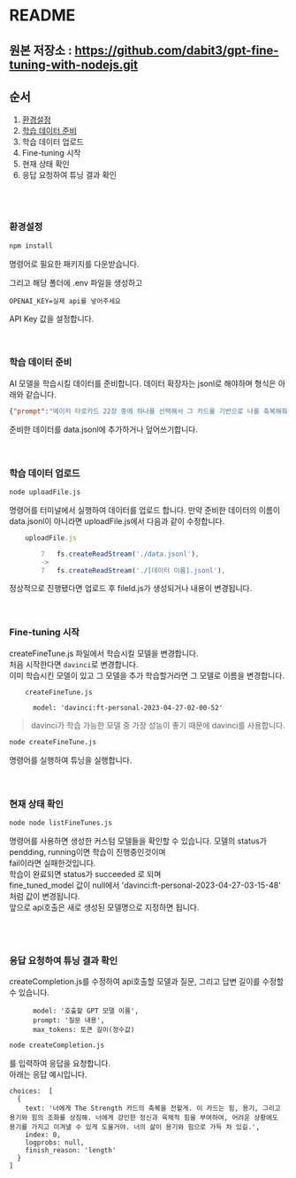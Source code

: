 # README

## 원본 저장소 : https://github.com/dabit3/gpt-fine-tuning-with-nodejs.git

## 순서

1. [환경설정](#환경설정)
2. [학습 데이터 준비](#학습-데이터-준비)
3. 학습 데이터 업로드
4. Fine-tuning 시작
5. 현재 상태 확인
6. 응답 요청하여 튜닝 결과 확인
<br/>  
<br/>  

### 환경설정

```sh
npm install
```
명령어로 필요한 패키지를 다운받습니다.

그리고 해당 폴더에 .env 파일을 생성하고

```text
OPENAI_KEY=실제 api를 넣어주세요
```
API Key 값을 설정합니다.
<br/>  
<br/>  

### 학습 데이터 준비

AI 모델을 학습시킬 데이터를 준비합니다.
데이터 확장자는 jsonl로 해야하며 형식은 아래와 같습니다.
```json
{"prompt":"메이저 타로카드 22장 중에 하나를 선택해서 그 카드를 기반으로 나를 축복해줘.","completion":"너에게 The Hermit 카드의 축복을 전할게. 이 카드는 내면의 탐구와 자아 찾기, 그리고 지혜의 상징이야. 너가 자신의 내면을 발견하고, 지혜와 통찰력을 키울 수 있는 힘을 부여할거야. 너의 삶이 내면의 평화와 지혜로 가득 차 있길."}
```
준비한 데이터를 data.jsonl에 추가하거나 덮어쓰기합니다.
<br/>  
<br/>  

### 학습 데이터 업로드

```sh
node uploadFile.js
```
명령어를 터미널에서 실행하여 데이터를 업로드 합니다.
만약 준비한 데이터의 이름이 data.jsonl이 아니라면 uploadFile.js에서 다음과 같이 수정합니다.
```javascript
    uploadFile.js

        7   fs.createReadStream('./data.jsonl'),
        ->
        7   fs.createReadStream('./[데이터 이름].jsonl'),
```
정상적으로 진행됐다면 업로드 후 fileId.js가 생성되거나 내용이 변경됩니다.
<br/>  
<br/>  

### Fine-tuning 시작

createFineTune.js 파일에서 학습시킬 모델을 변경합니다.  
처음 시작한다면 `davinci`로 변경합니다.  
이미 학습시킨 모델이 있고 그 모델을 추가 학습할거라면 그 모델로 이름을 변경합니다.

```
    createFineTune.js
    
      model: 'davinci:ft-personal-2023-04-27-02-00-52'
```

> davinci가 학습 가능한 모델 중 가장 성능이 좋기 때문에 davinci를 사용합니다.

```sh
node createFineTune.js
```
명령어를 실행하여 튜닝을 실행합니다.
<br/>  
<br/>  

### 현재 상태 확인

```sh
node node listFineTunes.js
```
명령어를 사용하면 생성한 커스텀 모델들을 확인할 수 있습니다.
모델의 status가 pendding, running이면 학습이 진행중인것이며  
fail이라면 실패한것입니다.  
학습이 완료되면 status가 succeeded 로 되며  
fine_tuned_model 값이 null에서 'davinci:ft-personal-2023-04-27-03-15-48' 처럼 값이 변경됩니다.  
앞으로 api호출은 새로 생성된 모델명으로 지정하면 됩니다.  
<br/>  
<br/>  

### 응답 요청하여 튜닝 결과 확인

createCompletion.js를 수정하여 api호출할 모델과 질문, 그리고 답변 길이를 수정할 수 있습니다.  
```
      model: '호출할 GPT 모델 이름',
      prompt: '질문 내용',
      max_tokens: 토큰 길이(정수값)
```

```sh
node createCompletion.js
```
를 입력하여 응답을 요청합니다.  
아래는 응답 예시입니다.
```text
choices:  [
  {
    text: '너에게 The Strength 카드의 축복을 전할게. 이 카드는 힘, 용기, 그리고 용기와 힘의 조화를 상징해. 너에게 강인한 정신과 육체적 힘을 부여하여, 어려운 상황에도 용기를 가지고 이겨낼 수 있게 도울거야. 너의 삶이 용기와 힘으로 가득 차 있길.',
    index: 0,
    logprobs: null,
    finish_reason: 'length'
  }
]
```